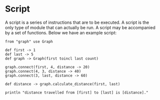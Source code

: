 # Script

A script is a series of instructions that are to be executed. A script is the only type of module that can actually be
run. A script may be accompanied by a set of functions. Below we have an example script:

    from "graph" use Graph
    
    def first -> 1
    def last -> 5
    def graph -> Graph(first toincl last count)
    
    graph.connect(first, 4, distance -> 20)
    graph.connect(4, 3, distance -> 40)
    graph.connect(3, last, distance -> 60)

    def distance -> graph.calculate_distance(first, last)
    
    println "distance travelled from [first] to [last] is [distance]."
